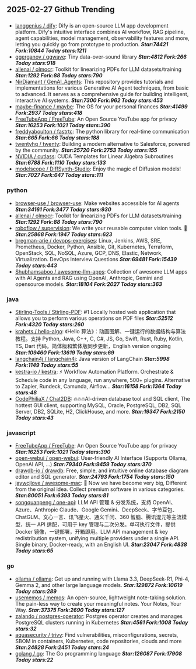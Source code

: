 ## 2025-02-27 Github Trending

### 
* [langgenius / dify](https://github.com/langgenius/dify): Dify is an open-source LLM app development platform. Dify's intuitive interface combines AI workflow, RAG pipeline, agent capabilities, model management, observability features and more, letting you quickly go from prototype to production. ***Star:74421 Fork:10844 Today stars:1211***
* [ggerganov / ggwave](https://github.com/ggerganov/ggwave): Tiny data-over-sound library ***Star:4812 Fork:266 Today stars:918***
* [allenai / olmocr](https://github.com/allenai/olmocr): Toolkit for linearizing PDFs for LLM datasets/training ***Star:1292 Fork:88 Today stars:790***
* [NirDiamant / GenAI_Agents](https://github.com/NirDiamant/GenAI_Agents): This repository provides tutorials and implementations for various Generative AI Agent techniques, from basic to advanced. It serves as a comprehensive guide for building intelligent, interactive AI systems. ***Star:7300 Fork:962 Today stars:453***
* [maybe-finance / maybe](https://github.com/maybe-finance/maybe): The OS for your personal finances ***Star:41499 Fork:2937 Today stars:418***
* [FreeTubeApp / FreeTube](https://github.com/FreeTubeApp/FreeTube): An Open Source YouTube app for privacy ***Star:16253 Fork:1021 Today stars:390***
* [freddyaboulton / fastrtc](https://github.com/freddyaboulton/fastrtc): The python library for real-time communication ***Star:665 Fork:66 Today stars:188***
* [twentyhq / twenty](https://github.com/twentyhq/twenty): Building a modern alternative to Salesforce, powered by the community. ***Star:25720 Fork:2753 Today stars:155***
* [NVIDIA / cutlass](https://github.com/NVIDIA/cutlass): CUDA Templates for Linear Algebra Subroutines ***Star:6788 Fork:1110 Today stars:133***
* [modelscope / DiffSynth-Studio](https://github.com/modelscope/DiffSynth-Studio): Enjoy the magic of Diffusion models! ***Star:7027 Fork:647 Today stars:111***

### python
* [browser-use / browser-use](https://github.com/browser-use/browser-use): Make websites accessible for AI agents ***Star:34161 Fork:3477 Today stars:930***
* [allenai / olmocr](https://github.com/allenai/olmocr): Toolkit for linearizing PDFs for LLM datasets/training ***Star:1292 Fork:88 Today stars:790***
* [roboflow / supervision](https://github.com/roboflow/supervision): We write your reusable computer vision tools. 💜 ***Star:25868 Fork:1947 Today stars:623***
* [bregman-arie / devops-exercises](https://github.com/bregman-arie/devops-exercises): Linux, Jenkins, AWS, SRE, Prometheus, Docker, Python, Ansible, Git, Kubernetes, Terraform, OpenStack, SQL, NoSQL, Azure, GCP, DNS, Elastic, Network, Virtualization. DevOps Interview Questions ***Star:69481 Fork:15439 Today stars:443***
* [Shubhamsaboo / awesome-llm-apps](https://github.com/Shubhamsaboo/awesome-llm-apps): Collection of awesome LLM apps with AI Agents and RAG using OpenAI, Anthropic, Gemini and opensource models. ***Star:18104 Fork:2027 Today stars:363***

### java
* [Stirling-Tools / Stirling-PDF](https://github.com/Stirling-Tools/Stirling-PDF): #1 Locally hosted web application that allows you to perform various operations on PDF files ***Star:52512 Fork:4320 Today stars:260***
* [krahets / hello-algo](https://github.com/krahets/hello-algo): 《Hello 算法》：动画图解、一键运行的数据结构与算法教程。支持 Python, Java, C++, C, C#, JS, Go, Swift, Rust, Ruby, Kotlin, TS, Dart 代码。简体版和繁体版同步更新，English version ongoing ***Star:109460 Fork:13619 Today stars:69***
* [langchain4j / langchain4j](https://github.com/langchain4j/langchain4j): Java version of LangChain ***Star:5998 Fork:1149 Today stars:55***
* [kestra-io / kestra](https://github.com/kestra-io/kestra): ⚡ Workflow Automation Platform. Orchestrate & Schedule code in any language, run anywhere, 500+ plugins. Alternative to Zapier, Rundeck, Camunda, Airflow... ***Star:16158 Fork:1364 Today stars:48***
* [CodePhiliaX / Chat2DB](https://github.com/CodePhiliaX/Chat2DB): 🔥🔥🔥AI-driven database tool and SQL client, The hottest GUI client, supporting MySQL, Oracle, PostgreSQL, DB2, SQL Server, DB2, SQLite, H2, ClickHouse, and more. ***Star:19347 Fork:2150 Today stars:43***

### javascript
* [FreeTubeApp / FreeTube](https://github.com/FreeTubeApp/FreeTube): An Open Source YouTube app for privacy ***Star:16253 Fork:1021 Today stars:390***
* [open-webui / open-webui](https://github.com/open-webui/open-webui): User-friendly AI Interface (Supports Ollama, OpenAI API, ...) ***Star:79340 Fork:9459 Today stars:370***
* [drawdb-io / drawdb](https://github.com/drawdb-io/drawdb): Free, simple, and intuitive online database diagram editor and SQL generator. ***Star:24793 Fork:1754 Today stars:150***
* [jaywcjlove / awesome-mac](https://github.com/jaywcjlove/awesome-mac):  Now we have become very big, Different from the original idea. Collect premium software in various categories. ***Star:80051 Fork:6393 Today stars:81***
* [songquanpeng / one-api](https://github.com/songquanpeng/one-api): LLM API 管理 & 分发系统，支持 OpenAI、Azure、Anthropic Claude、Google Gemini、DeepSeek、字节豆包、ChatGLM、文心一言、讯飞星火、通义千问、360 智脑、腾讯混元等主流模型，统一 API 适配，可用于 key 管理与二次分发。单可执行文件，提供 Docker 镜像，一键部署，开箱即用。LLM API management & key redistribution system, unifying multiple providers under a single API. Single binary, Docker-ready, with an English UI. ***Star:23047 Fork:4838 Today stars:65***

### go
* [ollama / ollama](https://github.com/ollama/ollama): Get up and running with Llama 3.3, DeepSeek-R1, Phi-4, Gemma 2, and other large language models. ***Star:129872 Fork:10619 Today stars:289***
* [usememos / memos](https://github.com/usememos/memos): An open-source, lightweight note-taking solution. The pain-less way to create your meaningful notes. Your Notes, Your Way. ***Star:37375 Fork:2690 Today stars:127***
* [zalando / postgres-operator](https://github.com/zalando/postgres-operator): Postgres operator creates and manages PostgreSQL clusters running in Kubernetes ***Star:4561 Fork:1008 Today stars:32***
* [aquasecurity / trivy](https://github.com/aquasecurity/trivy): Find vulnerabilities, misconfigurations, secrets, SBOM in containers, Kubernetes, code repositories, clouds and more ***Star:24828 Fork:2451 Today stars:24***
* [golang / go](https://github.com/golang/go): The Go programming language ***Star:126087 Fork:17908 Today stars:22***

